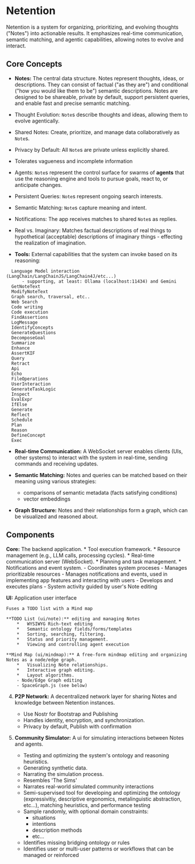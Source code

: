 # Netention

Netention is a system for organizing, prioritizing, and evolving thoughts ("Notes") into actionable results. It emphasizes real-time communication, semantic matching, and agentic capabilities, allowing notes to evolve and interact.

## Core Concepts

- **Notes:** The central data structure. Notes represent thoughts, ideas, or descriptions. They can consist of factual ("as they are") and conditional ("how you would like them to be") semantic descriptions. Notes are designed to be shareable, private by default, support persistent queries, and enable fast and precise semantic matching.

- Thought Evolution: `Note`s describe thoughts and ideas, allowing them to evolve agentically.
- Shared Notes: Create, prioritize, and manage data collaboratively as `Note`s.
- Privacy by Default: All `Note`s are private unless explicitly shared.
- Tolerates vagueness and incomplete information 
- Agents: `Note`s represent the control surface for swarms of **agents** that use the reasoning engine and tools to pursue goals, react to, or anticipate changes.
- Persistent Queries: `Note`s represent ongoing search interests.
- Semantic Matching: `Note`s capture meaning and intent.
- Notifications: The app receives matches to shared `Note`s as replies.
- Real vs. Imaginary: Matches factual descriptions of real things to hypothetical (acceptable) descriptions of imaginary
  things - effecting the realization of imagination.

- **Tools:** External capabilities that the system can invoke based on its reasoning:
```
  Language Model interaction (LangChain/LangChainJS/LangChain4J/etc...)
      - supporting, at least: Ollama (localhost:11434) and Gemini
  GetNoteText
  ModifyNoteText
  Graph search, traversal, etc..
  Web Search
  Code writing
  Code execution
  FindAssertions
  LogMessage
  IdentifyConcepts
  GenerateQuestions
  DecomposeGoal
  Summarize
  Enhance
  AssertKIF
  Query
  Retract
  Api
  Echo        
  FileOperations
  UserInteraction
  GenerateTaskLogic
  Inspect 
  EvalExpr
  IfElse
  Generate
  Reflect
  Schedule
  Plan
  Reason
  DefineConcept
  Exec
```

- **Real-time Communication:** A WebSocket server enables clients (UIs, other systems) to interact with the system in real-time, sending commands and receiving updates.
- **Semantic Matching:** Notes and queries can be matched based on their meaning using various strategies:
    - comparisons of semantic metadata (facts satisfying conditions)
    - vector embeddings
    
- **Graph Structure:** Notes and their relationships form a graph, which can be visualized and reasoned about.

## Components

**Core:** The backend application.
    *   Tool execution framework.
    *   Resource management (e.g., LLM calls, processing cycles).
    *   Real-time communication server (WebSocket).
    *   Planning and task management.
    *   Notifications and event system.
    - Coordinates system proceses
    - Manages prioritizable resources
    - Manages notifications and events, used in implementing app features and interacting with users
    - Develops and executes plans
    - System activity guided by user's Note editing

**UI:** Application user interface
    
    Fuses a TODO list with a Mind map
    
    **TODO List (ui/note):** editing and managing Notes
        *   WYSIWYG Rich-text editing
        *   Semantic ontology fields/forms/templates
        *   Sorting, searching, filtering.
        *   Status and priority management.
        *   Viewing and controlling agent execution
    
    **Mind Map (ui/mindmap):** A free-form mindmap editing and organizing Notes as a node/edge graph.
        *   Visualizing Note relationships.
        *   Interactive graph editing.
        *   Layout algorithms.
        - Node/Edge Graph editing
        - SpaceGraph.js (see below)

4.  **P2P Network:** A decentralized network layer for sharing Notes and knowledge between Netention instances.
    *   Use Nostr for Bootstrap and Publishing
    *   Handles identity, encryption, and synchronization.
    *   Privacy by default, Publish with confirmation
    
5.  **Community Simulator:** A ui for simulating interactions between Notes and agents.
    *   Testing and optimizing the system's ontology and reasoning heuristics.
    *   Generating synthetic data.
    *   Narrating the simulation process.
    *   Resembles 'The Sims'
    - Narrates real-world simulated community interactions
    - Semi-supervised tool for developing and optimizing the ontology (expressivitiy, descriptive ergonomics, metalinguistic abstraction, etc...), matching heuristics, and performance testing
    - Sample randomly, with optional domain constraints: 
        - situations
        - intentions
        - description methods
        - etc...
    - Identifies missing bridging ontology or rules
    - Identifies user or multi-user patterns or workflows that can be managed or reinforced